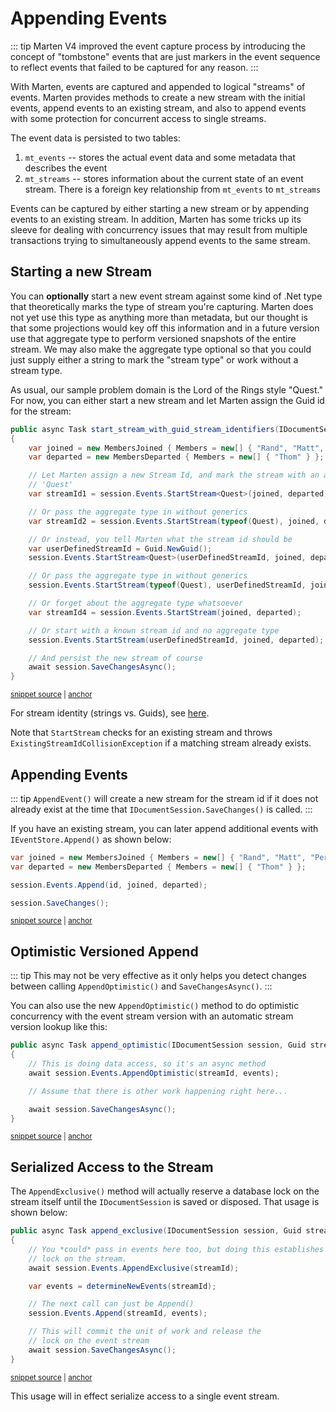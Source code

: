 # Appending Events

::: tip
Marten V4 improved the event capture process by introducing the concept of "tombstone" events that are just markers in the event sequence to reflect events that failed to be captured for any reason.
:::

With Marten, events are captured and appended to logical "streams" of events. Marten provides
methods to create a new stream with the initial events, append events to an existing stream, and
also to append events with some protection for concurrent access to single streams.

The event data is persisted to two tables:

1. `mt_events` -- stores the actual event data and some metadata that describes the event
1. `mt_streams` -- stores information about the current state of an event stream. There is a foreign key
   relationship from `mt_events` to `mt_streams`

Events can be captured by either starting a new stream or by appending events to an existing stream. In addition, Marten has some tricks up its sleeve for dealing
with concurrency issues that may result from multiple transactions trying to simultaneously append events to the same stream.

## Starting a new Stream

You can **optionally** start a new event stream against some kind of .Net type that theoretically marks the type of stream you're capturing.
Marten does not yet use this type as anything more than metadata, but our thought is that some projections would key off this information and in a future version use that aggregate type to perform versioned snapshots of the entire stream. We may also make the aggregate type optional so that you could just supply either a string to mark the "stream type" or work without a stream type.

As usual, our sample problem domain is the Lord of the Rings style "Quest." For now, you can either start a new stream and let Marten assign the Guid id for the stream:

<!-- snippet: sample_start_stream_with_guid_identifier -->
<a id='snippet-sample_start_stream_with_guid_identifier'></a>
```cs
public async Task start_stream_with_guid_stream_identifiers(IDocumentSession session)
{
    var joined = new MembersJoined { Members = new[] { "Rand", "Matt", "Perrin", "Thom" } };
    var departed = new MembersDeparted { Members = new[] { "Thom" } };

    // Let Marten assign a new Stream Id, and mark the stream with an aggregate type
    // 'Quest'
    var streamId1 = session.Events.StartStream<Quest>(joined, departed).Id;

    // Or pass the aggregate type in without generics
    var streamId2 = session.Events.StartStream(typeof(Quest), joined, departed);

    // Or instead, you tell Marten what the stream id should be
    var userDefinedStreamId = Guid.NewGuid();
    session.Events.StartStream<Quest>(userDefinedStreamId, joined, departed);

    // Or pass the aggregate type in without generics
    session.Events.StartStream(typeof(Quest), userDefinedStreamId, joined, departed);

    // Or forget about the aggregate type whatsoever
    var streamId4 = session.Events.StartStream(joined, departed);

    // Or start with a known stream id and no aggregate type
    session.Events.StartStream(userDefinedStreamId, joined, departed);

    // And persist the new stream of course
    await session.SaveChangesAsync();
}
```
<sup><a href='https://github.com/JasperFx/marten/blob/master/src/EventSourcingTests/Examples/StartStreamSamples.cs#L40-L72' title='Snippet source file'>snippet source</a> | <a href='#snippet-sample_start_stream_with_guid_identifier' title='Start of snippet'>anchor</a></sup>
<!-- endSnippet -->

For stream identity (strings vs. Guids), see [here](/events/configuration).

Note that `StartStream` checks for an existing stream and throws `ExistingStreamIdCollisionException` if a matching stream already exists.

## Appending Events

::: tip
`AppendEvent()` will create a new stream for the stream id if it does not already exist at the time that `IDocumentSession.SaveChanges()` is called.
:::

If you have an existing stream, you can later append additional events with `IEventStore.Append()` as shown below:

<!-- snippet: sample_append-events -->
<a id='snippet-sample_append-events'></a>
```cs
var joined = new MembersJoined { Members = new[] { "Rand", "Matt", "Perrin", "Thom" } };
var departed = new MembersDeparted { Members = new[] { "Thom" } };

session.Events.Append(id, joined, departed);

session.SaveChanges();
```
<sup><a href='https://github.com/JasperFx/marten/blob/master/src/EventSourcingTests/end_to_end_event_capture_and_fetching_the_stream_Tests.cs#L562-L569' title='Snippet source file'>snippet source</a> | <a href='#snippet-sample_append-events' title='Start of snippet'>anchor</a></sup>
<!-- endSnippet -->

## Optimistic Versioned Append

::: tip
This may not be very effective as it only helps you detect changes between calling `AppendOptimistic()`
and `SaveChangesAsync()`.
:::

You can also use the new `AppendOptimistic()` method to do optimistic concurrency with the event
stream version with an automatic stream version lookup like this:

<!-- snippet: sample_append_optimistic_event -->
<a id='snippet-sample_append_optimistic_event'></a>
```cs
public async Task append_optimistic(IDocumentSession session, Guid streamId, object[] events)
{
    // This is doing data access, so it's an async method
    await session.Events.AppendOptimistic(streamId, events);

    // Assume that there is other work happening right here...

    await session.SaveChangesAsync();
}
```
<sup><a href='https://github.com/JasperFx/marten/blob/master/src/EventSourcingTests/Examples/StartStreamSamples.cs#L75-L87' title='Snippet source file'>snippet source</a> | <a href='#snippet-sample_append_optimistic_event' title='Start of snippet'>anchor</a></sup>
<!-- endSnippet -->

## Serialized Access to the Stream

The `AppendExclusive()` method will actually reserve a database lock on the stream itself until the
`IDocumentSession` is saved or disposed. That usage is shown below:

<!-- snippet: sample_append_exclusive_events -->
<a id='snippet-sample_append_exclusive_events'></a>
```cs
public async Task append_exclusive(IDocumentSession session, Guid streamId)
{
    // You *could* pass in events here too, but doing this establishes a transaction
    // lock on the stream.
    await session.Events.AppendExclusive(streamId);

    var events = determineNewEvents(streamId);

    // The next call can just be Append()
    session.Events.Append(streamId, events);

    // This will commit the unit of work and release the
    // lock on the event stream
    await session.SaveChangesAsync();
}
```
<sup><a href='https://github.com/JasperFx/marten/blob/master/src/EventSourcingTests/Examples/StartStreamSamples.cs#L89-L107' title='Snippet source file'>snippet source</a> | <a href='#snippet-sample_append_exclusive_events' title='Start of snippet'>anchor</a></sup>
<!-- endSnippet -->

This usage will in effect serialize access to a single event stream.
